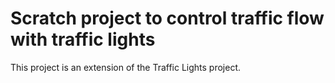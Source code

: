 # Scratch project to control traffic flow with traffic lights

This project is an extension of the Traffic Lights project.
